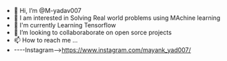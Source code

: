 - 👋 Hi, I’m @M-yadav007
- 👀 I am interested in Solving Real world problems using MAchine learning
- 🌱 I'm currently Learning Tensorflow
- 💞️ I’m looking to collaboraborate on open sorce projects
- 📫 How to reach me ...
- ----Instagram-->https://www.instagram.com/mayank_yad007/

<!---
M-yadav007/M-yadav007 is a ✨ special ✨ repository because its `README.md` (this file) appears on your GitHub profile.
You can click the Preview link to take a look at your changes.
--->
